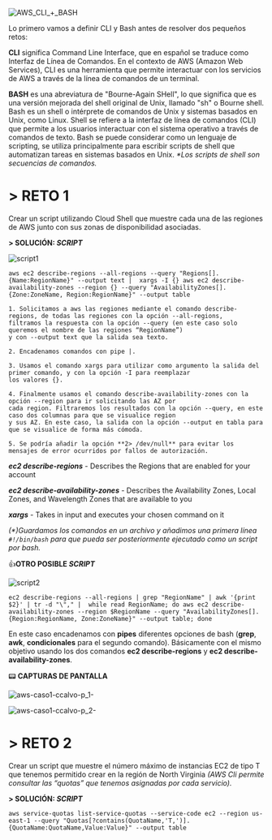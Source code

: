 ![AWS_CLI_+_BASH](https://user-images.githubusercontent.com/126183973/223797292-3622deb1-face-47a9-b925-9b27d986cbaa.png)

Lo primero vamos a definir CLI y Bash antes de resolver dos pequeños retos:

**CLI** significa Command Line Interface, que en español se traduce como Interfaz de Línea de Comandos. En el contexto de AWS (Amazon Web Services), CLI es una herramienta que permite interactuar con los servicios de AWS a través de la línea de comandos de un terminal.

**BASH** es una abreviatura de "Bourne-Again SHell", lo que significa que es una versión mejorada del shell original de Unix, llamado "sh" o Bourne shell.
Bash es un shell o intérprete de comandos de Unix y sistemas basados en Unix, como Linux. Shell se refiere a la interfaz de línea de comandos (CLI) que permite a los usuarios interactuar con el sistema operativo a través de comandos de texto. Bash se puede considerar como un lenguaje de scripting, se utiliza principalmente para escribir scripts de shell que automatizan tareas en sistemas basados en Unix. _*Los scripts de shell son secuencias de comandos._

# **> RETO 1** 

Crear un script utilizando Cloud Shell que muestre cada una de las regiones de AWS junto con sus zonas de disponibilidad asociadas.

**> SOLUCIÓN: _SCRIPT_**

![script1](https://user-images.githubusercontent.com/126183973/223822385-a8381888-f752-4005-86fc-f6905133b9ab.png)

`aws ec2 describe-regions --all-regions --query "Regions[].{Name:RegionName}" --output text | 
xargs -I {} aws ec2 describe-availability-zones --region {} --query "AvailabilityZones[].{Zone:ZoneName, Region:RegionName}" --output table`

```
1. Solicitamos a aws las regiones mediante el comando describe-regions, de todas las regiones con la opción --all-regions, 
filtramos la respuesta con la opción --query (en este caso solo queremos el nombre de las regiones “RegionName”) 
y con --output text que la salida sea texto.

2. Encadenamos comandos con pipe |.

3. Usamos el comando xargs para utilizar como argumento la salida del primer comando, y con la opción -I para reemplazar 
los valores {}.

4. Finalmente usamos el comando describe-availability-zones con la opción --region para ir solicitando las AZ por
cada region. Filtraremos los resultados con la opción --query, en este caso dos columnas para que se visualice region 
y sus AZ. En este caso, la salida con la opción --output en tabla para que se visualice de forma más cómoda.

5. Se podría añadir la opción **2> /dev/null** para evitar los mensajes de error ocurridos por fallos de autorización.
```

**_ec2 describe-regions_** - Describes the Regions that are enabled for your account

**_ec2 describe-availability-zones_** - Describes the Availability Zones, Local Zones, and Wavelength Zones that are available to you 

**_xargs_** - Takes in input and executes your chosen command on it

_(*)Guardamos los comandos en un archivo y añadimos una primera línea `#!/bin/bash` para que pueda ser posteriormente ejecutado como un script por bash._

👍**OTRO POSIBLE _SCRIPT_**

![script2](https://user-images.githubusercontent.com/126183973/223822893-25792f6b-ddf5-4057-945c-e4043c0aade1.png)

`ec2 describe-regions --all-regions | grep "RegionName" | awk '{print $2}' | tr -d "\"," | 
while read RegionName; do aws ec2 describe-availability-zones --region $RegionName --query
"AvailabilityZones[].{Region:RegionName, Zone:ZoneName}" --output table; done`

En este caso encadenamos con **pipes** diferentes opciones de bash (**grep**, **awk**, **condicionales** para el segundo comando). 
Básicamente con el mismo objetivo usando los dos comandos **ec2 describe-regions** y **ec2 describe-availability-zones**.

:pager: **CAPTURAS DE PANTALLA**

![aws-caso1-ccalvo-p_1-](https://user-images.githubusercontent.com/126183973/223812445-3500bcf0-be39-4e57-8906-9973a000115e.jpg)

![aws-caso1-ccalvo-p_2-](https://user-images.githubusercontent.com/126183973/223812615-5c7e2445-7866-47ea-8e74-18c3265991ba.jpg)

# **> RETO 2** 

Crear un script que muestre el número máximo de instancias EC2 de tipo T que tenemos permitido crear en la región de North Virginia
_(AWS Cli permite consultar las “quotas” que tenemos asignadas por cada servicio)._

**> SOLUCIÓN: _SCRIPT_**

`aws service-quotas list-service-quotas --service-code ec2 --region us-east-1 --query "Quotas[?contains(QuotaName,'T,')].{QuotaName:QuotaName,Value:Value}"
--output table`
